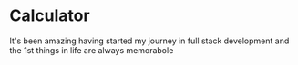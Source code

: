 # Calculator
It's been amazing having started my journey in full stack development and the 1st things in life are always memorabole 
